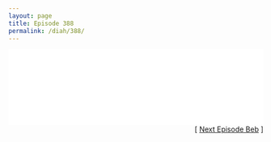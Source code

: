 ```yaml
---
layout: page
title: Episode 388
permalink: /diah/388/
---
```


<iframe allowfullscreen="true" frameborder="0" style="width:100%;" marginheight="0" marginwidth="0" mozallowfullscreen="true" scrolling="NO" src="//gdriveplayer.us/embed2.php?link=YdTrIgWev8mfp%252BK4Sb7HFgBj25sopKSD%252BWM7xvu61DvUC1o3HyS70n7aQXDsA1blEW5U71xefInz3H5aDQH%252Bkhf4rJiqtw8%252B2LAOZfuNrXurjf8Jy9AIVfhaijt5lyOc54S%252FqehLbaNzhE1SA9eE0Uyxw7pCQLCUrz3mxBy%252B6%252BG%252BTX%252FRG%252BOwCXqPbsNaj7f9x9JFP6LJ1dFmrwOrCAglf5&amp;no_adult=yes" webkitallowfullscreen="true"></iframe>

<div align="right">[ <a href="/diah/389/">Next Episode Beb</a> ]</div>

